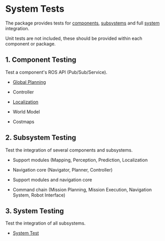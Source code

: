 # System Tests

The package provides tests for [components](#1.-Component-Testing), [subsystems](#2.-Subsystem-Testing) and full [system](#3.-System-Testing) integration.

Unit tests are not included, these should be provided within each component or package.

## 1. Component Testing
Test a component's ROS API (Pub/Sub/Service).

- [Global Planning](src/planning/README.md)

- Controller

- [Localization](src/localization/README.md)

- World Model

- Costmaps

## 2. Subsystem Testing
Test the integration of several components and subsystems.

- Support modules (Mapping, Perception, Prediction, Localization

- Navigation core (Navigator, Planner, Controller)

- Support modules and navigation core

- Command chain (Mission Planning, Mission Execution, Navigation System, Robot Interface)

## 3. System Testing
Test the integration of all subsystems.
 - [System Test](src/system/README.md)
